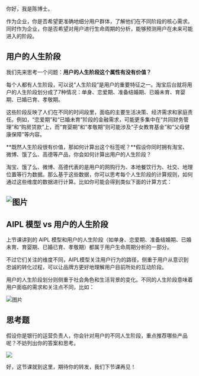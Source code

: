 你好，我是陈博士。

作为企业，你是否希望更准确地细分用户群体，了解他们在不同阶段的核心需求。同时作为企业，你是否希望对用户进行生命周期的分析，能够预测用户在未来可能进入的阶段。

## **用户的人生阶段**

我们先来思考一个问题：**用户的人生阶段这个属性有没有价值？**

每个人都有人生阶段，可以说“人生阶段”是用户的重要特征之一。淘宝后台就将用户的人生阶段划分成了7种情况：单身、恋爱期、准备结婚期、已婚未育、育婴期、已婚已育、孝敬期。

这些阶段反映了人们在不同的时间段里，面临的主要生活决策、经济需求和家庭责任。例如，“恋爱期”和“已婚未育”阶段的金融需求，可能更多集中在“共同财务管理”和“购房贷款”上，而“育婴期”和“孝敬期”则可能涉及“子女教育基金”和“父母健康保障”等内容。

**既然人生阶段很有价值，那如何计算出这个标签呢？**假设你同时拥有淘宝、微博、饿了么、高德等产品，你会如何计算出用户的人生阶段？

淘宝、饿了么、微博、高德代表的是用户的网购行为、本地餐饮行为、社交、地理位置等行为数据。那么基于这些数据，你可以思考每个人生阶段的计算规则，如何通过这些维度的数据进行计算。比如你可能会得到类似下面的计算方式：

## ![图片](https://static001.geekbang.org/resource/image/3f/f4/3f435943f627776271fb74d16c9b6af4.jpg?wh=1920x1026)

## AIPL 模型 vs 用户的人生阶段

上节课讲到的 AIPL 模型和用户的人生阶段（如单身、恋爱期、准备结婚期、已婚未育、育婴期、已婚已育、孝敬期）都属于用户生命周期分析的一部分。

不过它们关注的维度不同，AIPL模型关注用户行为的路径，侧重于用户从意识到忠诚的转化过程，可以让品牌方更好地理解用户目前所处的互动阶段。

用户的人生阶段划分则侧重于社会角色和生活背景的变化。不同的人生阶段意味着用户面临的需求和关注点不同，比如：

![图片](https://static001.geekbang.org/resource/image/72/94/7298a131aefc47a459786b3b1916d594.jpg?wh=1800x1036)

## 思考题

假设你是银行的运营负责人，你会针对用户的不同人生阶段，重点推荐哪些产品呢？不妨列出你的答案和思考。

![](https://static001.geekbang.org/resource/image/d3/4e/d3366c3c2b9f668e36bb8196ff1a8d4e.jpg?wh=1954x1486)

好，这节课就到这里，期待你的转发，我们下节课再见！